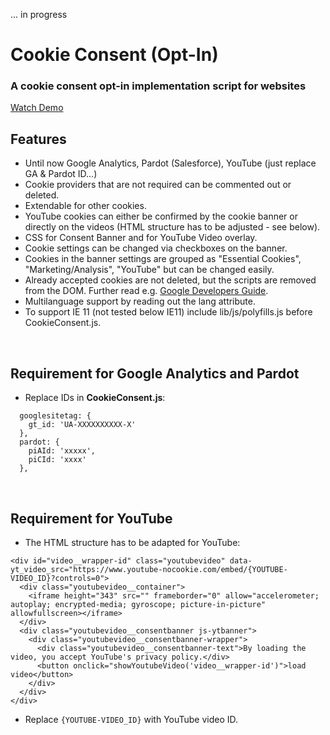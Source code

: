 ... in progress

# Cookie Consent (Opt-In)

### A cookie consent opt-in implementation script for websites

[Watch Demo](https://onza.github.io/cookieConsent)

## Features
* Until now Google Analytics, Pardot (Salesforce), YouTube (just replace GA & Pardot ID...)
* Cookie providers that are not required can be commented out or deleted.
* Extendable for other cookies.
* YouTube cookies can either be confirmed by the cookie banner or directly on the videos (HTML structure has to be adjusted - see below).
* CSS for Consent Banner and for YouTube Video overlay.
* Cookie settings can be changed via checkboxes on the banner.
* Cookies in the banner settings are grouped as "Essential Cookies", "Marketing/Analysis", "YouTube" but can be changed easily.
* Already accepted cookies are not deleted, but the scripts are removed from the DOM. Further read e.g. [Google Developers Guide](https://developers.google.com/analytics/devguides/collection/gtagjs/user-opt-out).
* Multilanguage support by reading out the lang attribute.
* To support IE 11 (not tested below IE11) include lib/js/polyfills.js before CookieConsent.js.

<br>

## Requirement for Google Analytics and Pardot
* Replace IDs in **CookieConsent.js**:
```
  googlesitetag: {
    gt_id: 'UA-XXXXXXXXXX-X'
  },
  pardot: {
    piAId: 'xxxxx',
    piCId: 'xxxx'
  },
```

<br>

## Requirement for YouTube
* The HTML structure has to be adapted for YouTube:
```
<div id="video__wrapper-id" class="youtubevideo" data-yt_video_src="https://www.youtube-nocookie.com/embed/{YOUTUBE-VIDEO_ID}?controls=0">
  <div class="youtubevideo__container">
    <iframe height="343" src="" frameborder="0" allow="accelerometer; autoplay; encrypted-media; gyroscope; picture-in-picture" allowfullscreen></iframe>
  </div>
  <div class="youtubevideo__consentbanner js-ytbanner">
    <div class="youtubevideo__consentbanner-wrapper">
      <div class="youtubevideo__consentbanner-text">By loading the video, you accept YouTube's privacy policy.</div>
      <button onclick="showYoutubeVideo('video__wrapper-id')">load video</button>
    </div>
  </div>
</div>
```
* Replace `{YOUTUBE-VIDEO_ID}` with YouTube video ID.